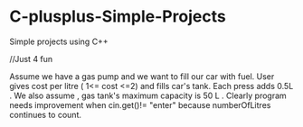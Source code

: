 # C-plusplus-Simple-Projects
Simple projects using C++ 

//Just 4 fun

Assume we have a gas pump and we want to fill our car with fuel. User gives cost per litre ( 1<= cost <=2) and fills car's tank. 
Each press adds 0.5L . We also assume , gas tank's maximum capacity is 50 L .
Clearly program needs improvement when cin.get()!= "enter" because numberOfLitres continues to count.
